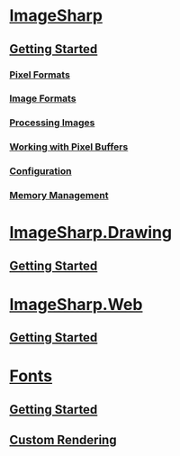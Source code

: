 # [ImageSharp](imagesharp/index.md)
## [Getting Started](imagesharp/gettingstarted.md)
### [Pixel Formats](imagesharp/pixelformats.md)
### [Image Formats](imagesharp/imageformats.md)
### [Processing Images](imagesharp/Processing.md)
### [Working with Pixel Buffers](imagesharp/WorkingWithPixelBuffers.md)
### [Configuration](imagesharp/Configuration.md)
### [Memory Management](imagesharp/MemoryManagement.md)

# [ImageSharp.Drawing](imagesharp.drawing/index.md)
## [Getting Started](imagesharp.drawing/gettingstarted.md)

# [ImageSharp.Web](imagesharp.web/index.md)
## [Getting Started](imagesharp.web/gettingstarted.md)

# [Fonts](fonts/index.md)
## [Getting Started](fonts/gettingstarted.md)
## [Custom Rendering](fonts/customrendering.md)
